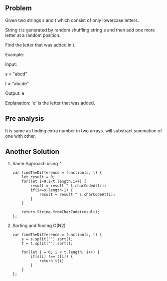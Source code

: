 ## Problem

Given two strings s and t which consist of only lowercase letters.

String t is generated by random shuffling string s and then add one more letter at a random position.

Find the letter that was added in t.

Example:

Input:

s = "abcd"

t = "abcde"

Output:
e

Explanation:
'e' is the letter that was added.

## Pre analysis

It is same as finding extra number in two arrays. will substract summation of one with other.

## Another Solution

1.  Same Approach using `^`

        var findTheDifference = function(s, t) {
            let result = 0;
            for(let i=0;i<t.length;i++) {
                result = result ^ t.charCodeAt(i);
                if(i<=s.length-1) {
                    result = result ^ s.charCodeAt(i);
                }
            }

            return String.fromCharCode(result);
        };

2.  Sorting and finding O(N2)

        var findTheDifference = function(s, t) {
            s = s.split('').sort();
            t = t.split('').sort();

            for(let i = 0; i < t.length; i++) {
                if(s[i] !== t[i]) {
                    return t[i]
                }
            }
        };
